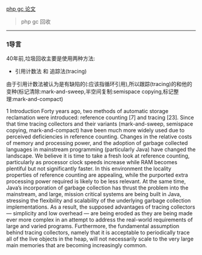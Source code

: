 [php gc 论文](http://researcher.watson.ibm.com/researcher/files/us-bacon/Bacon01Concurrent.pdf)

> php gc 回收

***
### 1导言
40年前,垃圾回收主要是使用两种方法:
- 引用计数法 和 追踪法(tracing)

由于引用计数法被认为是有缺陷的(:应该指循环引用),所以跟踪(tracing)的和他的变种(标记清除:mark-and-sweep,半空间复制:semispace copying,标记整理:mark-and-compact)


1 Introduction
Forty years ago, two methods of automatic storage reclamation were introduced: reference
counting [7] and tracing [23]. Since that time tracing collectors and their variants
(mark-and-sweep, semispace copying, mark-and-compact) have been much more
widely used due to perceived deficiencies in reference counting.
Changes in the relative costs of memory and processing power, and the adoption
of garbage collected languages in mainstream programming (particularly Java) have
changed the landscape. We believe it is time to take a fresh look at reference counting,
particularly as processor clock speeds increase while RAM becomes plentiful but not
significantly faster. In this environment the locality properties of reference counting
are appealing, while the purported extra processing power required is likely to be less
relevant.
At the same time, Java’s incorporation of garbage collection has thrust the problem
into the mainstream, and large, mission critical systems are being built in Java, stressing
the flexibility and scalability of the underlying garbage collection implementations. As
a result, the supposed advantages of tracing collectors — simplicity and low overhead
— are being eroded as they are being made ever more complex in an attempt to address
the real-world requirements of large and varied programs.
Furthermore, the fundamental assumption behind tracing collectors, namely that it
is acceptable to periodically trace all of the live objects in the heap, will not necessarily
scale to the very large main memories that are becoming increasingly common.
